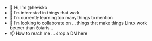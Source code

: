 - 👋 Hi, I’m @hevisko
- 👀 I’m interested in things that work
- 🌱 I’m currently learning too many things to mention
- 💞️ I’m looking to collaborate on ... things that make things Linux work beterer than Solaris...
- 📫 How to reach me ... drop a DM here

<!---
hevisko/hevisko is a ✨ special ✨ repository because its `README.md` (this file) appears on your GitHub profile.
You can click the Preview link to take a look at your changes.
--->
